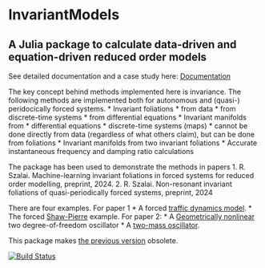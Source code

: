 # InvariantModels
## A Julia package to calculate data-driven and equation-driven reduced order models

See detailed documentation and a case study here: [Documentation](https://rs1909.github.io/InvariantModels/)

The key concept behind methods implemented here is invariance. The following methods are implemented both for autonomous and (quasi-) peridocically forced systems.
    * Invariant foliations
        * from data
        * from discrete-time systems
        * from differential equations
    * Invariant manifolds from 
        * differential equations
        * discrete-time systems (maps)
        * cannot be done directly from data (regardless of what others claim), but can be done from foliations
    * Invariant manifolds from two invariant foliations
    * Accurate instantaneous frequency and damping ratio calculations

The package has been used to demonstrate the methods in papers
    1. R. Szalai. Machine-learning invariant foliations in forced systems for reduced order modelling, preprint, 2024.
    2. R. Szalai. Non-resonant invariant foliations of quasi-periodically forced systems, preprint, 2024

There are four examples. For paper 1
    * A forced [traffic dynamics model](examples/carfollow).
    * The forced [Shaw-Pierre](examples/carfollow) example.
For paper 2:
    * A [Geometrically nonlinear](examples/onemass) two degree-of-freedom oscillator
    * A [two-mass oscillator](examples/onemass).

This package makes [the previous version](https://rs1909.github.io/FMA/) obsolete.

[![Build Status](https://github.com/rs1909/InvariantModels/actions/workflows/CI.yml/badge.svg?branch=main)](https://github.com/rs1909/InvariantModels.jl/actions/workflows/CI.yml?query=branch%3Amain)
